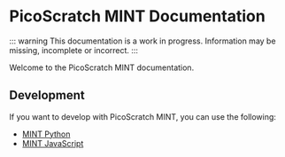 # PicoScratch MINT Documentation

::: warning
This documentation is a work in progress. Information may be missing, incomplete or incorrect.
:::

Welcome to the PicoScratch MINT documentation.

## Development

If you want to develop with PicoScratch MINT, you can use the following:

- [MINT Python](/mint-py/)
- [MINT JavaScript](/mint-js/)
